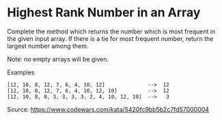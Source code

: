 # Highest Rank Number in an Array

Complete the method which returns the number which is most frequent in the given input array. If there is a tie for most frequent number, return the largest number among them.

Note: no empty arrays will be given.

Examples
```
[12, 10, 8, 12, 7, 6, 4, 10, 12]              -->  12
[12, 10, 8, 12, 7, 6, 4, 10, 12, 10]          -->  12
[12, 10, 8, 8, 3, 3, 3, 3, 2, 4, 10, 12, 10]  -->   3
```

Source: https://www.codewars.com/kata/5420fc9bb5b2c7fd57000004
